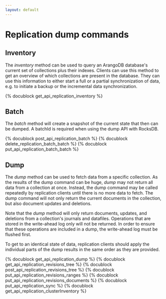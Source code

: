 ```yaml
---
layout: default
---
```

# Replication dump commands

## Inventory

The *inventory* method can be used to query an ArangoDB database's current
set of collections plus their indexes. Clients can use this method to get an 
overview of which collections are present in the database. They can use this information
to either start a full or a partial synchronization of data, e.g. to initiate a backup
or the incremental data synchronization.

{% docublock get_api_replication_inventory %}

## Batch

The *batch* method will create a snapshot of the current state that then can be
dumped. A batchId is required when using the dump API with RocksDB.

{% docublock post_api_replication_batch %}
{% docublock delete_replication_batch_batch %}
{% docublock put_api_replication_batch_batch %}

## Dump

The *dump* method can be used to fetch data from a specific collection. As the
results of the dump command can be huge, *dump* may not return all data from a collection
at once. Instead, the dump command may be called repeatedly by replication clients
until there is no more data to fetch. The dump command will not only return the
current documents in the collection, but also document updates and deletions.

Note that the *dump* method will only return documents, updates, and deletions
from a collection's journals and datafiles. Operations that are stored in the write-ahead
log only will not be returned. In order to ensure that these operations are included
in a dump, the write-ahead log must be flushed first. 

To get to an identical state of data, replication clients should apply the individual
parts of the dump results in the same order as they are provided.

{% docublock get_api_replication_dump %}
{% docublock get_api_replication_revisions_tree %}
{% docublock post_api_replication_revisions_tree %}
{% docublock put_api_replication_revisions_ranges %}
{% docublock put_api_replication_revisions_documents %}
{% docublock put_api_replication_sync %}
{% docublock get_api_replication_clusterInventory %}

